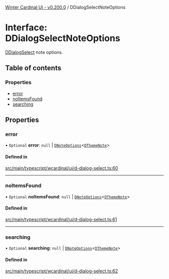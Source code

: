 [Winter Cardinal UI - v0.200.0](../index.md) / DDialogSelectNoteOptions

# Interface: DDialogSelectNoteOptions

[DDialogSelect](../classes/DDialogSelect.md) note options.

## Table of contents

### Properties

- [error](DDialogSelectNoteOptions.md#error)
- [noItemsFound](DDialogSelectNoteOptions.md#noitemsfound)
- [searching](DDialogSelectNoteOptions.md#searching)

## Properties

### error

• `Optional` **error**: ``null`` \| [`DNoteOptions`](DNoteOptions.md)<[`DThemeNote`](DThemeNote.md)\>

#### Defined in

[src/main/typescript/wcardinal/ui/d-dialog-select.ts:60](https://github.com/winter-cardinal/winter-cardinal-ui/blob/v0.200.0/src/main/typescript/wcardinal/ui/d-dialog-select.ts#L60)

___

### noItemsFound

• `Optional` **noItemsFound**: ``null`` \| [`DNoteOptions`](DNoteOptions.md)<[`DThemeNote`](DThemeNote.md)\>

#### Defined in

[src/main/typescript/wcardinal/ui/d-dialog-select.ts:61](https://github.com/winter-cardinal/winter-cardinal-ui/blob/v0.200.0/src/main/typescript/wcardinal/ui/d-dialog-select.ts#L61)

___

### searching

• `Optional` **searching**: ``null`` \| [`DNoteOptions`](DNoteOptions.md)<[`DThemeNote`](DThemeNote.md)\>

#### Defined in

[src/main/typescript/wcardinal/ui/d-dialog-select.ts:62](https://github.com/winter-cardinal/winter-cardinal-ui/blob/v0.200.0/src/main/typescript/wcardinal/ui/d-dialog-select.ts#L62)
